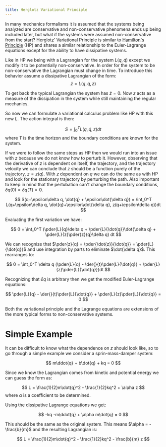 ```yaml
---
title: Herglotz Variational Principle
---
```


$$
\newcommand{\vary}[1]{\delta(#1)}
\newcommand{\der}[2]{\frac{d#1}{d#2}}
\newcommand{\pder}[2]{\frac{\partial#1}{\partial#2}}  
$$

In many mechanics formalisms it is assumed that the systems being analyzed are conservative and non-conservative phenomena ends up being included later, but what if the systems were assumed non-conservative from the start? Herglotz' Variational Principle is similar to [Hamilton's Principle](hamilton-principle.html) (HP) and shares a similar relationship to the Euler-Lagrange equations except for the ability to have dissipative systems.

Like in HP we being with a Lagrangian for the system $L(q,\dot{q})$ except we modify it to be potentially non-conservative. In order for the system to be non-conservative the Lagrangian must change in time. To introduce this behavior assume a dissipative Lagrangian of the form:
$$
\dot{z} = L(q,\dot{q},z)
$$

To get back the typical Lagrangian the system has $\dot{z} = 0$. Now $z$ acts as a measure of the dissipation in the system while still maintaining the regular mechanics. 

So now we can formulate a variational calculus problem like HP with this new $L$. The action integral is then:

$$
S = \int_0^T L(q,\dot{q},z) dt
$$ 
where $T$ is the time horizon and the boundary conditions are known for the system. 

If we were to follow the same steps as HP then we would run into an issue with $z$ because we do not know how to perturb it. However, observing that the derivative of $z$ is dependent on itself, the trajectory, and the trajectory velocity we can conclude that $z$ should be a function purely of the trajectory, $z = z(q)$. With $z$ dependent on $q$ we can do the same as with HP and look for the stationary trajectory by perturbing the path. Also  important to keep in mind that the pertubation can't change the boundary conditions, $\delta q(0) = \delta q(T) = 0$.

$$
S(q+\epsilon\delta q, \dot{q} + \epsilon\dot{\delta q}) = \int_0^T L(q+\epsilon\delta q, \dot{q}+\epsilon\dot{\delta q}, z(q+\epsilon\delta q))dt
$$

Evaluating the first variation we have:

$$
0 = \int_0^T (\pder{L}{q}\delta q + \pder{L}{\dot{q}}\dot{\delta q} + \pder{L}{z}\pder{z}{q}\delta q) dt 
$$

We can recognize that $\pder{z}{q} = \pder{\dot{z}}{\dot{q}} = \pder{L}{\dot{q}}$ and use integration by parts to eliminate $\dot{\delta q}$. This rearranges to:

$$
0 = \int_0^T \delta q (\pder{L}{q} - \der{}{t}\pder{L}{\dot{q}} + \pder{L}{z}\pder{L}{\dot{q}})dt
$$

Recognizing that $\delta q$ is arbitrary then we get the modified Euler-Lagrange equations:

$$
\pder{L}{q} - \der{}{t}\pder{L}{\dot{q}} + \pder{L}{z}\pder{L}{\dot{q}} = 0
$$

Both the variational principle and the Lagrange equations are extensions of the more typical forms to non-conservative systems.

# Simple Example
It can be difficult to know what the dependence on $z$ should look like, so to go through a simple example we consider a sprin-mass-damper system:

$$
m\ddot{q} + b\dot{q} + kq = 0
$$

Since we know the Lagrangian comes from kinetic and potential energy we can guess the form as:

$$
L = \frac{1}{2}m\dot{q}^2 - \frac{1}{2}kq^2 + \alpha z
$$
where $\alpha$ is a coefficient to be determined.

Using the dissipative Lagrange equations we get:

$$
-kq -m\ddot{q} + \alpha m\dot{q} = 0
$$

This should be the same as the original system. This means $\alpha = -\frac{b}{m}$ and the resulting Lagrangian is:

$$
L = \frac{1}{2}m\dot{q}^2 - \frac{1}{2}kq^2 - \frac{b}{m} z
$$

